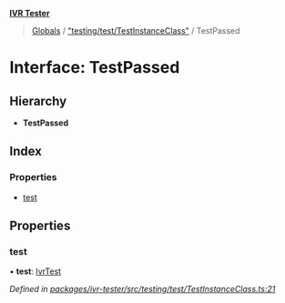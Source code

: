**[IVR Tester](../README.md)**

> [Globals](../README.md) / ["testing/test/TestInstanceClass"](../modules/_testing_test_testinstanceclass_.md) / TestPassed

# Interface: TestPassed

## Hierarchy

* **TestPassed**

## Index

### Properties

* [test](_testing_test_testinstanceclass_.testpassed.md#test)

## Properties

### test

•  **test**: [IvrTest](_testing_test_ivrtest_.ivrtest.md)

*Defined in [packages/ivr-tester/src/testing/test/TestInstanceClass.ts:21](https://github.com/SketchingDev/ivr-tester/blob/16cd721/packages/ivr-tester/src/testing/test/TestInstanceClass.ts#L21)*
